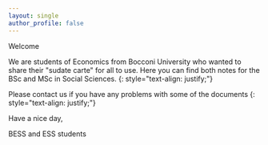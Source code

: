 ```yaml
---
layout: single
author_profile: false
---
```

Welcome

We are students of Economics from Bocconi University who wanted to share their "sudate carte" for all to use. Here you can find both notes for the BSc and MSc in Social Sciences. 
{: style="text-align: justify;"}

Please contact us if you have any problems with some of the documents
{: style="text-align: justify;"}

Have a nice day,

BESS and ESS students


